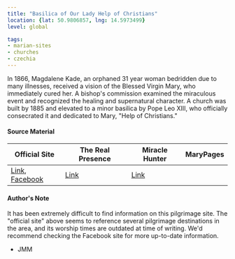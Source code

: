 ```yaml
---
title: "Basilica of Our Lady Help of Christians"
location: {lat: 50.9806857, lng: 14.5973499}
level: global

tags:
- marian-sites
- churches
- czechia
---
```


In 1866, Magdalene Kade, an orphaned 31 year woman bedridden due to many illnesses, received a vision of the Blessed Virgin Mary, who immediately cured her.  A bishop's commission examined the miraculous event and recognized the healing and supernatural character.  A church was built by 1885 and elevated to a minor basilica by Pope Leo XIII, who officially consecrated it and dedicated to Mary, "Help of Christians."

#### Source Material

| Official Site | The Real Presence | Miracle Hunter | MaryPages |
| --- | --- | --- | --- |
| [Link](http://cz.poutni-mista-sluknovsko.cz/bazilika-minor-panny-marie-pomocnice-krestanu-filipov.html), [Facebook](https://www.facebook.com/poutnimistofilipov) | [Link](http://www.therealpresence.org/eucharst/misc/BVM/89_FILIPOV_96x96.pdf) | [Link](https://www.miraclehunter.com/marian_apparitions/approved_apparitions/filippsdorf/index.html) | |

#### Author's Note

It has been extremely difficult to find information on this pilgrimage site.  The "official site" above seems to reference several pilgrimage destinations in the area, and its worship times are outdated at time of writing.  We'd recommend checking the Facebook site for more up-to-date information.

- JMM
